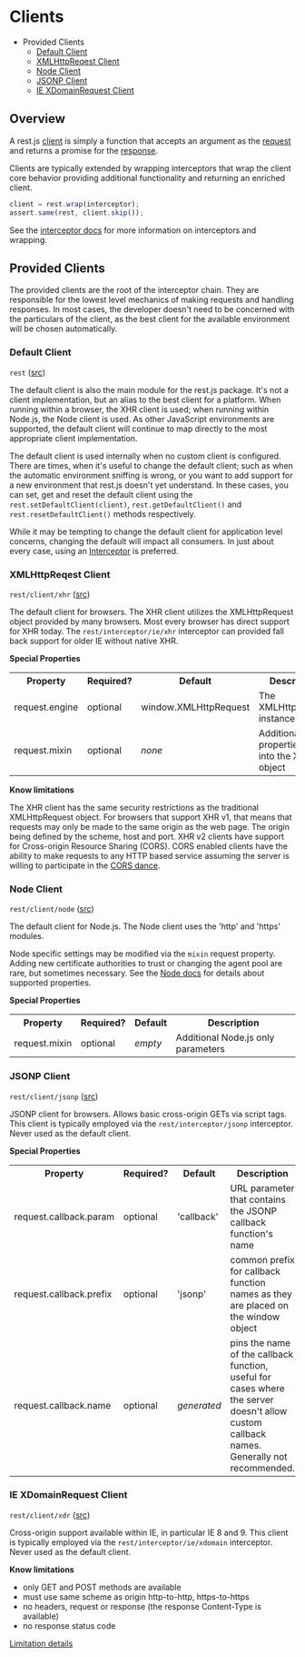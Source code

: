# Clients

- Provided Clients
  - [Default Client](#module-rest)
  - [XMLHttpReqest Client](#module-rest/client/xhr)
  - [Node Client](#module-rest/client/node)
  - [JSONP Client](#module-rest/client/jsonp)
  - [IE XDomainRequest Client](#module-rest/client/xdr)


## Overview

A rest.js [client](interfaces.md#interface-client) is simply a function that accepts an argument as the [request](interfaces.md#interface-request) and returns a promise for the [response](interfaces.md#interface-response).

Clients are typically extended by wrapping interceptors that wrap the client core behavior providing additional functionality and returning an enriched client.

```javascript
client = rest.wrap(interceptor);
assert.same(rest, client.skip());
```

See the [interceptor docs](interceptors.md) for more information on interceptors and wrapping.


## Provided Clients

The provided clients are the root of the interceptor chain.  They are responsible for the lowest level mechanics of making requests and handling responses.  In most cases, the developer doesn't need to be concerned with the particulars of the client, as the best client for the available environment will be chosen automatically.


<a name="module-rest"></a>
### Default Client

`rest` ([src](../rest.js))

The default client is also the main module for the rest.js package.  It's not a client implementation, but an alias to the best client for a platform.  When running within a browser, the XHR client is used; when running within Node.js, the Node client is used.  As other JavaScript environments are supported, the default client will continue to map directly to the most appropriate client implementation.

The default client is used internally when no custom client is configured.  There are times, when it's useful to change the default client; such as when the automatic environment sniffing is wrong, or you want to add support for a new environment that rest.js doesn't yet understand. In these cases, you can set, get and reset the default client using the `rest.setDefaultClient(client)`, `rest.getDefaultClient()` and `rest.resetDefaultClient()` methods respectively.

While it may be tempting to change the default client for application level concerns, changing the default will impact all consumers.  In just about every case, using an [Interceptor](./interceptors.md) is preferred.


<a name="module-rest/client/xhr"></a>
### XMLHttpReqest Client

`rest/client/xhr` ([src](../client/xhr.js))

The default client for browsers.  The XHR client utilizes the XMLHttpRequest object provided by many browsers.  Most every browser has direct support for XHR today.  The `rest/interceptor/ie/xhr` interceptor can provided fall back support for older IE without native XHR.

**Special Properties**

<table>
<tr>
  <th>Property</th>
  <th>Required?</th>
  <th>Default</th>
  <th>Description</th>
</tr>
<tr>
  <td>request.engine</td>
  <td>optional</td>
  <td>window.XMLHttpRequest</td>
  <td>The XMLHttpRequest instance to use</td>
</tr>
<tr>
  <td>request.mixin</td>
  <td>optional</td>
  <td><em>none</em></td>
  <td>Additional properties to mix into the XHR object</td>
</tr>
</table>

**Know limitations**

The XHR client has the same security restrictions as the traditional XMLHttpRequest object.  For browsers that support XHR v1, that means that requests may only be made to the same origin as the web page.  The origin being defined by the scheme, host and port.  XHR v2 clients have support for Cross-origin Resource Sharing (CORS).  CORS enabled clients have the ability to make requests to any HTTP based service assuming the server is willing to participate in the [CORS dance](http://www.html5rocks.com/en/tutorials/cors/).


<a name="module-rest/client/node"></a>
### Node Client

`rest/client/node` ([src](../client/node.js))

The default client for Node.js.  The Node client uses the 'http' and 'https' modules.

Node specific settings may be modified via the `mixin` request property. Adding new certificate authorities to trust or changing the agent pool are rare, but sometimes necessary. See the [Node docs](http://nodejs.org/api/https.html#https_https_request_options_callback) for details about supported properties.

**Special Properties**

<table>
<tr>
  <th>Property</th>
  <th>Required?</th>
  <th>Default</th>
  <th>Description</th>
</tr>
<tr>
  <td>request.mixin</td>
  <td>optional</td>
  <td><em>empty</em></td>
  <td>Additional Node.js only parameters</td>
</tr>
</table>


<a name="module-rest/client/jsonp"></a>
### JSONP Client

`rest/client/jsonp` ([src](../client/jsonp.js))

JSONP client for browsers.  Allows basic cross-origin GETs via script tags.  This client is typically employed via the `rest/interceptor/jsonp` interceptor.  Never used as the default client.

**Special Properties**

<table>
<tr>
  <th>Property</th>
  <th>Required?</th>
  <th>Default</th>
  <th>Description</th>
</tr>
<tr>
  <td>request.callback.param</td>
  <td>optional</td>
  <td>'callback'</td>
  <td>URL parameter that contains the JSONP callback function's name</td>
</tr>
<tr>
  <td>request.callback.prefix</td>
  <td>optional</td>
  <td>'jsonp'</td>
  <td>common prefix for callback function names as they are placed on the window object</td>
</tr>
<tr>
  <td>request.callback.name</td>
  <td>optional</td>
  <td><em>generated</em></td>
  <td>pins the name of the callback function, useful for cases where the server doesn't allow custom callback names. Generally not recommended.</td>
</tr>
</table>


<a name="module-rest/client/xdr"></a>
### IE XDomainRequest Client

`rest/client/xdr` ([src](../client/xdr.js))

Cross-origin support available within IE, in particular IE 8 and 9.  This client is typically employed via the `rest/interceptor/ie/xdomain` interceptor.  Never used as the default client.

**Know limitations**

- only GET and POST methods are available
- must use same scheme as origin http-to-http, https-to-https
- no headers, request or response (the response Content-Type is available)
- no response status code

[Limitation details](http://blogs.msdn.com/b/ieinternals/archive/2010/05/13/xdomainrequest-restrictions-limitations-and-workarounds.aspx)
